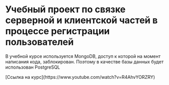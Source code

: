 <h1>Учебный проект по связке серверной и клиентской частей в процессе регистрации пользователей</h1>
<p>В учебной курсе используется MongoDB, доступ к которой на момент написания кода, заблокирован. Поэтому
в качестве базы данных будет использован PostgreSQL</p>
[Ссылка на курс](https://www.youtube.com/watch?v=R4AhvYORZRY)
